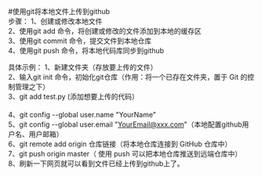 #使用git将本地文件上传到github<br>
步骤：
    1、创建或修改本地文件<br>
    2、使用git add 命令，将创建或修改的文件添加到本地的缓存区<br>
    3、使用git commit 命令，提交文件到本地仓库<br>
    4、使用git push 命令，将本地代码库同步到github<br>
    

具体示例：
        1、新建文件夹（存放要上传的文件）<br>
        2、输入git init 命令，初始化git仓库（作用：将一个已存在文件夹，置于 Git 的控制管理之下）<br>
        3、git add test.py (添加想要上传的代码）<br><br>
        4、git config --global user.name "YourName"<br>
        5、git config --global user.email "YourEmail@xxx.com"（本地配置github用户名、用户邮箱）<br>
        6、git remote add origin 仓库链接（将本地仓库连接到 GitHub 仓库中）<br>
        7、git push origin master（ 使用 push 可以把本地仓库推送到远端仓库中）<br>
        8、刷新一下网页就可以看到文件已经上传到github上了。<br><br>
      
